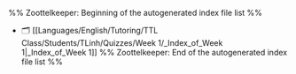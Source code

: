 %% Zoottelkeeper: Beginning of the autogenerated index file list  %%
- 🗂️ [[Languages/English/Tutoring/TTL Class/Students/TLinh/Quizzes/Week 1/_Index_of_Week 1|_Index_of_Week 1]]
%% Zoottelkeeper: End of the autogenerated index file list  %%
